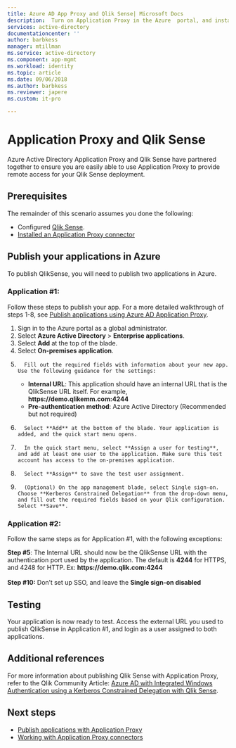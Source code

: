 ```yaml
---
title: Azure AD App Proxy and Qlik Sense| Microsoft Docs
description:  Turn on Application Proxy in the Azure  portal, and install the Connectors for the reverse proxy.
services: active-directory
documentationcenter: ''
author: barbkess
manager: mtillman
ms.service: active-directory
ms.component: app-mgmt
ms.workload: identity
ms.topic: article
ms.date: 09/06/2018
ms.author: barbkess
ms.reviewer: japere
ms.custom: it-pro

---
```

# Application Proxy and Qlik Sense 
Azure Active Directory Application Proxy and Qlik Sense have partnered together to ensure you are easily able to use Application Proxy to provide remote access for your Qlik Sense deployment.  

## Prerequisites 
The remainder of this scenario assumes you done the following:
 
- Configured [Qlik Sense](https://community.qlik.com/docs/DOC-19822). 
- [Installed an Application Proxy connector](application-proxy-enable.md#install-and-register-a-connector) 
 
## Publish your applications in Azure 
To publish QlikSense, you will need to publish two applications in Azure.  

### Application #1: 
Follow these steps to publish your app. For a more detailed walkthrough of steps 1-8, see [Publish applications using Azure AD Application Proxy](application-proxy-publish-azure-portal.md). 


1. Sign in to the Azure portal as a global administrator. 
2. Select **Azure Active Directory** > **Enterprise applications**. 
3. Select **Add** at the top of the blade. 
4. Select **On-premises application**. 
5.       Fill out the required fields with information about your new app. Use the following guidance for the settings: 
	- **Internal URL**: This application should have an internal URL that is the QlikSense URL itself. For example, **https&#58;//demo.qlikemm.com:4244** 
	- **Pre-authentication method**: Azure Active Directory (Recommended but not required) 
1.       Select **Add** at the bottom of the blade. Your application is added, and the quick start menu opens. 
2.       In the quick start menu, select **Assign a user for testing**, and add at least one user to the application. Make sure this test account has access to the on-premises application. 
3.       Select **Assign** to save the test user assignment. 
4.       (Optional) On the app management blade, select Single sign-on. Choose **Kerberos Constrained Delegation** from the drop-down menu, and fill out the required fields based on your Qlik configuration. Select **Save**. 

### Application #2: 
Follow the same steps as for Application #1, with the following exceptions: 

**Step #5**: The Internal URL should now be the QlikSense URL with the authentication port used by the application. The default is **4244** for HTTPS, and 4248 for HTTP. Ex: **https&#58;//demo.qlik.com:4244**</br></br> 
**Step #10:** Don’t set up SSO, and leave the **Single sign-on disabled**
 
 
## Testing 
Your application is now ready to test. Access the external URL you used to publish QlikSense in Application #1, and login as a user assigned to both applications.  

## Additional references
For more information about publishing Qlik Sense with Application Proxy, refer to the Qlik Community Article: [Azure AD with Integrated Windows Authentication using a Kerberos Constrained Delegation with Qlik Sense](https://community.qlik.com/docs/DOC-20183).

## Next steps

- [Publish applications with Application Proxy](application-proxy-publish-azure-portal.md)
- [Working with Application Proxy connectors](application-proxy-connector-groups.md)

